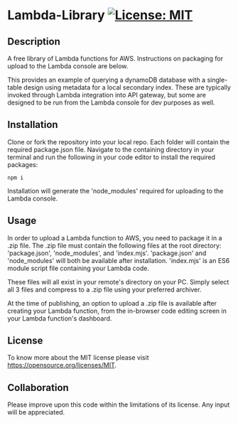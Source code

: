 



# Lambda-Library [![License: MIT](https://img.shields.io/badge/License-MIT-yellow.svg)](https://opensource.org/licenses/MIT)

## Description

A free library of Lambda functions for AWS. Instructions on packaging for upload to the Lambda console are below.

This provides an example of querying a dynamoDB database with a single-table design using metadata for a local secondary index. These are typically invoked through Lambda integration into API gateway, but some are designed to be run from the Lambda console for dev purposes as well.

## Installation

Clone or fork the repository into your local repo. Each folder will contain the required package.json file. Navigate to the containing directory in your terminal and run the following in your code editor to install the required packages:

```
npm i
```
Installation will generate the 'node_modules' required for uploading to the Lambda console.

## Usage

In order to upload a Lambda function to AWS, you need to package it in a .zip file. The .zip file must contain the following files at the root directory: 'package.json', 'node_modules', and 'index.mjs'. 'package.json' and 'node_modules' will both be available after installation. 'index.mjs' is an ES6 module script file containing your Lambda code. 

These files will all exist in your remote's directory on your PC. Simply select all 3 files and compress to a .zip file using your preferred archiver.

At the time of publishing, an option to upload a .zip file is available after creating your Lambda function, from the in-browser code editing screen in your Lambda function's dashboard.

## License

To know more about the MIT license please visit https://opensource.org/licenses/MIT.

## Collaboration

Please improve upon this code within the limitations of its license. Any input will be appreciated. 
